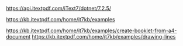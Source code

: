 https://api.itextpdf.com/iText7/dotnet/7.2.5/

https://kb.itextpdf.com/home/it7kb/examples

https://kb.itextpdf.com/home/it7kb/examples/create-booklet-from-a4-document
https://kb.itextpdf.com/home/it7kb/examples/drawing-lines

